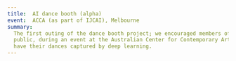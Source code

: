 ```yaml
---
title:  AI dance booth (alpha)
event:  ACCA (as part of IJCAI), Melbourne
summary:
  The first outing of the dance booth project; we encouraged members of the
  public, during an event at the Australian Center for Contemporary Art, to
  have their dances captured by deep learning.
---
```


